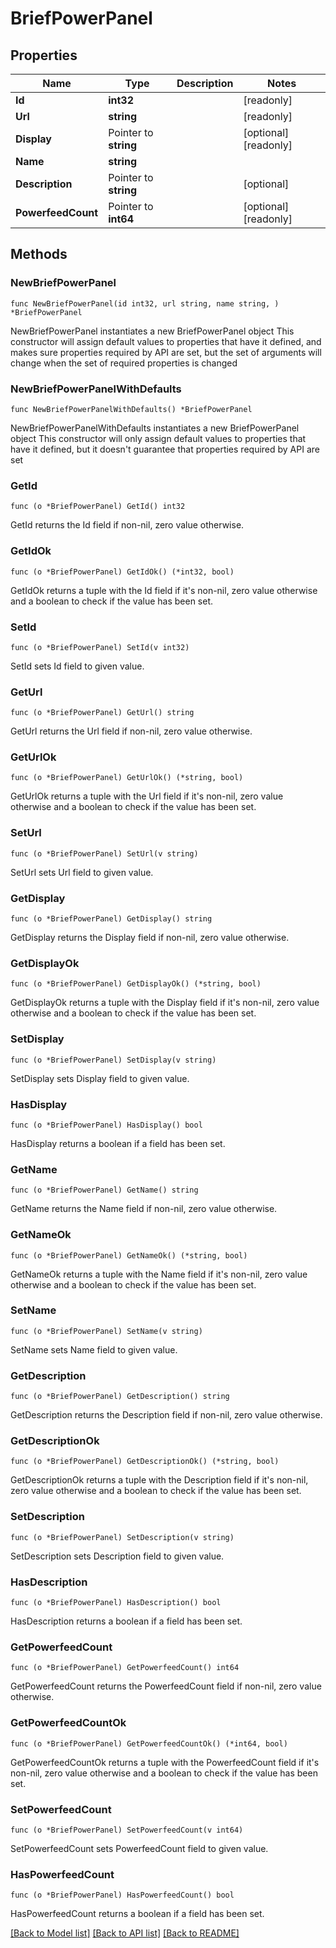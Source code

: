 # BriefPowerPanel

## Properties

Name | Type | Description | Notes
------------ | ------------- | ------------- | -------------
**Id** | **int32** |  | [readonly] 
**Url** | **string** |  | [readonly] 
**Display** | Pointer to **string** |  | [optional] [readonly] 
**Name** | **string** |  | 
**Description** | Pointer to **string** |  | [optional] 
**PowerfeedCount** | Pointer to **int64** |  | [optional] [readonly] 

## Methods

### NewBriefPowerPanel

`func NewBriefPowerPanel(id int32, url string, name string, ) *BriefPowerPanel`

NewBriefPowerPanel instantiates a new BriefPowerPanel object
This constructor will assign default values to properties that have it defined,
and makes sure properties required by API are set, but the set of arguments
will change when the set of required properties is changed

### NewBriefPowerPanelWithDefaults

`func NewBriefPowerPanelWithDefaults() *BriefPowerPanel`

NewBriefPowerPanelWithDefaults instantiates a new BriefPowerPanel object
This constructor will only assign default values to properties that have it defined,
but it doesn't guarantee that properties required by API are set

### GetId

`func (o *BriefPowerPanel) GetId() int32`

GetId returns the Id field if non-nil, zero value otherwise.

### GetIdOk

`func (o *BriefPowerPanel) GetIdOk() (*int32, bool)`

GetIdOk returns a tuple with the Id field if it's non-nil, zero value otherwise
and a boolean to check if the value has been set.

### SetId

`func (o *BriefPowerPanel) SetId(v int32)`

SetId sets Id field to given value.


### GetUrl

`func (o *BriefPowerPanel) GetUrl() string`

GetUrl returns the Url field if non-nil, zero value otherwise.

### GetUrlOk

`func (o *BriefPowerPanel) GetUrlOk() (*string, bool)`

GetUrlOk returns a tuple with the Url field if it's non-nil, zero value otherwise
and a boolean to check if the value has been set.

### SetUrl

`func (o *BriefPowerPanel) SetUrl(v string)`

SetUrl sets Url field to given value.


### GetDisplay

`func (o *BriefPowerPanel) GetDisplay() string`

GetDisplay returns the Display field if non-nil, zero value otherwise.

### GetDisplayOk

`func (o *BriefPowerPanel) GetDisplayOk() (*string, bool)`

GetDisplayOk returns a tuple with the Display field if it's non-nil, zero value otherwise
and a boolean to check if the value has been set.

### SetDisplay

`func (o *BriefPowerPanel) SetDisplay(v string)`

SetDisplay sets Display field to given value.

### HasDisplay

`func (o *BriefPowerPanel) HasDisplay() bool`

HasDisplay returns a boolean if a field has been set.

### GetName

`func (o *BriefPowerPanel) GetName() string`

GetName returns the Name field if non-nil, zero value otherwise.

### GetNameOk

`func (o *BriefPowerPanel) GetNameOk() (*string, bool)`

GetNameOk returns a tuple with the Name field if it's non-nil, zero value otherwise
and a boolean to check if the value has been set.

### SetName

`func (o *BriefPowerPanel) SetName(v string)`

SetName sets Name field to given value.


### GetDescription

`func (o *BriefPowerPanel) GetDescription() string`

GetDescription returns the Description field if non-nil, zero value otherwise.

### GetDescriptionOk

`func (o *BriefPowerPanel) GetDescriptionOk() (*string, bool)`

GetDescriptionOk returns a tuple with the Description field if it's non-nil, zero value otherwise
and a boolean to check if the value has been set.

### SetDescription

`func (o *BriefPowerPanel) SetDescription(v string)`

SetDescription sets Description field to given value.

### HasDescription

`func (o *BriefPowerPanel) HasDescription() bool`

HasDescription returns a boolean if a field has been set.

### GetPowerfeedCount

`func (o *BriefPowerPanel) GetPowerfeedCount() int64`

GetPowerfeedCount returns the PowerfeedCount field if non-nil, zero value otherwise.

### GetPowerfeedCountOk

`func (o *BriefPowerPanel) GetPowerfeedCountOk() (*int64, bool)`

GetPowerfeedCountOk returns a tuple with the PowerfeedCount field if it's non-nil, zero value otherwise
and a boolean to check if the value has been set.

### SetPowerfeedCount

`func (o *BriefPowerPanel) SetPowerfeedCount(v int64)`

SetPowerfeedCount sets PowerfeedCount field to given value.

### HasPowerfeedCount

`func (o *BriefPowerPanel) HasPowerfeedCount() bool`

HasPowerfeedCount returns a boolean if a field has been set.


[[Back to Model list]](../README.md#documentation-for-models) [[Back to API list]](../README.md#documentation-for-api-endpoints) [[Back to README]](../README.md)


